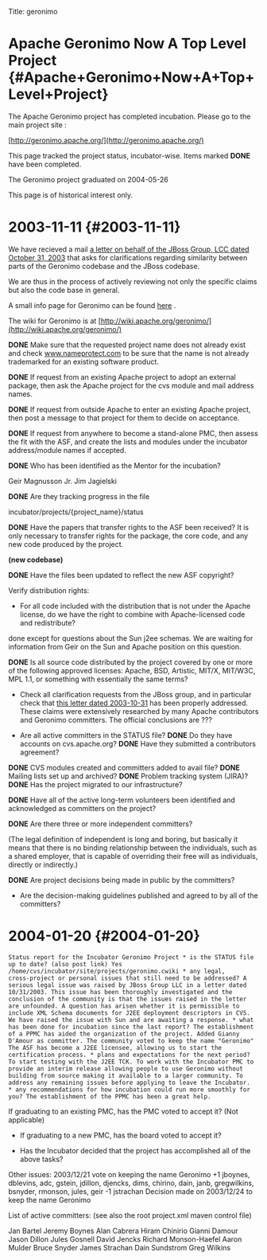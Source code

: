 Title: geronimo


# Apache Geronimo Now A Top Level Project {#Apache+Geronimo+Now+A+Top+Level+Project}

The Apache Geronimo project has completed incubation. Please go to the main project site :


 [http://geronimo.apache.org/](http://geronimo.apache.org/) 


This page tracked the project status, incubator-wise. Items marked **DONE** have been completed.


<span class="graduated">The Geronimo project graduated on 2004-05-26</span>


This page is of historical interest only.


# 2003-11-11 {#2003-11-11}

We have recieved a mail [a letter on behalf of the JBoss Group, LCC dated October 31, 2003](geronimo/20031031_jboss.pdf) that asks for clarifications regarding similarity between parts of the Geronimo codebase and the JBoss codebase.


We are thus in the process of actively reviewing not only the specific claims but also the code base in general.


A small info page for Geronimo can be found [here](geronimo/index.html) .


The wiki for Geronimo is at [http://wiki.apache.org/geronimo/](http://wiki.apache.org/geronimo/) 


 **DONE** Make sure that the requested project name does not already exist and check www.nameprotect.com to be sure that the name is not already trademarked for an existing software product.


 **DONE** If request from an existing Apache project to adopt an external package, then ask the Apache project for the cvs module and mail address names.


 **DONE** If request from outside Apache to enter an existing Apache project, then post a message to that project for them to decide on acceptance.


 **DONE** If request from anywhere to become a stand-alone PMC, then assess the fit with the ASF, and create the lists and modules under the incubator address/module names if accepted.


 **DONE** Who has been identified as the Mentor for the incubation?


Geir Magnusson Jr. Jim Jagielski


 **DONE** Are they tracking progress in the file


incubator/projects/{project_name}/status


 **DONE** Have the papers that transfer rights to the ASF been received? It is only necessary to transfer rights for the package, the core code, and any new code produced by the project.


 **(new codebase)** 


 **DONE** Have the files been updated to reflect the new ASF copyright?


Verify distribution rights:



- For all code included with the distribution that is not under the Apache license, do we have the right to combine with Apache-licensed code and redistribute?

done except for questions about the Sun j2ee schemas. We are waiting for information from Geir on the Sun and Apache position on this question.


 **DONE** Is all source code distributed by the project covered by one or more of the following approved licenses: Apache, BSD, Artistic, MIT/X, MIT/W3C, MPL 1.1, or something with essentially the same terms?



- Check all clarification requests from the JBoss group, and in particular check that [this letter dated 2003-10-31](geronimo/20031031_jboss.pdf) has been properly addressed. These claims were extensively researched by many Apache contributors and Geronimo committers. The official conclusions are ???


- Are all active committers in the STATUS file? **DONE** Do they have accounts on cvs.apache.org? **DONE** Have they submitted a contributors agreement?

 **DONE** CVS modules created and committers added to avail file? **DONE** Mailing lists set up and archived? **DONE** Problem tracking system (JIRA)? **DONE** Has the project migrated to our infrastructure?


 **DONE** Have all of the active long-term volunteers been identified and acknowledged as committers on the project?


 **DONE** Are there three or more independent committers?


(The legal definition of independent is long and boring, but basically it means that there is no binding relationship between the individuals, such as a shared employer, that is capable of overriding their free will as individuals, directly or indirectly.)


 **DONE** Are project decisions being made in public by the committers?



- Are the decision-making guidelines published and agreed to by all of the committers?

# 2004-01-20 {#2004-01-20}

```
Status report for the Incubator Geronimo Project * is the STATUS file
up to date? (also post link) Yes
/home/cvs/incubator/site/projects/geronimo.cwiki * any legal,
cross-project or personal issues that still need to be addressed? A
serious legal issue was raised by JBoss Group LLC in a letter dated
10/31/2003. This issue has been thoroughly investigated and the
conclusion of the community is that the issues raised in the letter
are unfounded. A question has arisen whether it is permissible to
include XML Schema documents for J2EE deployment descriptors in CVS.
We have raised the issue with Sun and are awaiting a response. * what
has been done for incubation since the last report? The establishment
of a PPMC has aided the organization of the project. Added Gianny
D'Amour as committer. The community voted to keep the name "Geronimo"
The ASF has become a J2EE licensee, allowing us to start the
certification process. * plans and expectations for the next period?
To start testing with the J2EE TCK. To work with the Incubator PMC to
provide an interim release allowing people to use Geronimo without
building from source making it available to a larger community. To
address any remaining issues before applying to leave the Incubator.
* any recommendations for how incubation could run more smoothly for
you? The establishment of the PPMC has been a great help.

```

If graduating to an existing PMC, has the PMC voted to accept it? (Not applicable)



- If graduating to a new PMC, has the board voted to accept it?


- Has the Incubator decided that the project has accomplished all of the above tasks?

Other issues: 2003/12/21 vote on keeping the name Geronimo +1 jboynes, dblevins, adc, gstein, jdillon, djencks, dims, chirino, dain, janb, gregwilkins, bsnyder, rmonson, jules, geir -1 jstrachan Decision made on 2003/12/24 to keep the name Geronimo


List of active committers: (see also the root project.xml maven control file)


Jan Bartel Jeremy Boynes Alan Cabrera Hiram Chinirio Gianni Damour Jason Dillon Jules Gosnell David Jencks Richard Monson-Haefel Aaron Mulder Bruce Snyder James Strachan Dain Sundstrom Greg Wilkins

